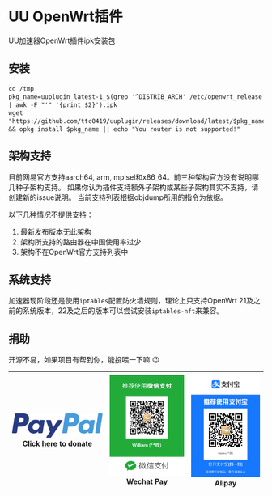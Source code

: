 # UU OpenWrt插件
UU加速器OpenWrt插件ipk安装包

## 安装
```shell
cd /tmp
pkg_name=uuplugin_latest-1_$(grep '^DISTRIB_ARCH' /etc/openwrt_release | awk -F "'" '{print $2}').ipk
wget "https://github.com/ttc0419/uuplugin/releases/download/latest/$pkg_name" && opkg install $pkg_name || echo "You router is not supported!"
```

## 架构支持
目前网易官方支持aarch64, arm, mpisel和x86_64。前三种架构官方没有说明哪几种子架构支持。
如果你认为插件支持额外子架构或某些子架构其实不支持，请创建新的issue说明。
当前支持列表根据objdump所用的指令为依据。

以下几种情况不提供支持：
1. 最新发布版本无此架构
2. 架构所支持的路由器在中国使用率过少
3. 架构不在OpenWrt官方支持列表中

## 系统支持
加速器现阶段还是使用```iptables```配置防火墙规则，理论上只支持OpenWrt 21及之前的系统版本，22及之后的版本可以尝试安装```iptables-nft```来兼容。

## 捐助
开源不易，如果项目有帮到你，能投喂一下嘛 😉

| [![PayPal](/images/paypal.svg)](https://www.paypal.me/ttc0419)<br/>Click [here](https://www.paypal.me/ttc0419) to donate | ![Wechat Pay](/images/wechat.jpg)<br/>Wechat Pay | ![Alipay](/images/alipay.jpg) Alipay |
|--------------------------------------------------------------------------------------------------------------------------|--------------------------------------------------|--------------------------------------|
